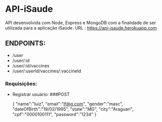 # API-iSaude

API desenvolvida com Node, Express e MongoDB com a finalidade de ser utilizada para a aplicação iSaúde.
URL : https://api-isaude.herokuapp.com

## ENDPOINTS:

- /user
- /user/:id
- /user/:id/vaccines
- /user/:userId/vaccines/:vaccineId

### Requisições:

- Registrar usuário: ###POST


	{
		"name":"luiz",
		"email":"lf@g.com",
		"gender":"masc",
		"dateOfBirth":"19/02/1995",
		"state":"MG",
		"city":"Araguari",
		"cpf":"0000100111",
		"password":"1234"
	}


